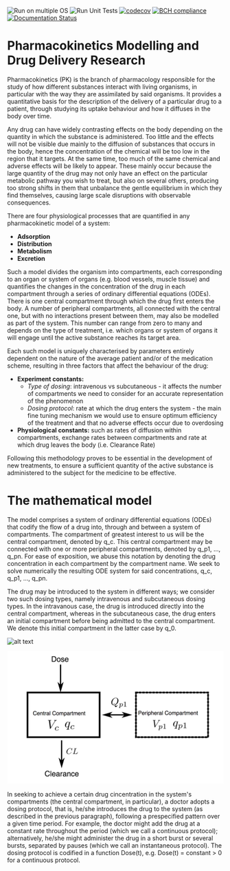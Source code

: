 ![Run on multiple OS](https://github.com/SABS-R3-Epidemiology/pkmodelling-g3/workflows/Run%20on%20multiple%20OS/badge.svg)
![Run Unit Tests](https://github.com/SABS-R3-Epidemiology/pkmodelling-g3/workflows/Run%20Unit%20Tests/badge.svg)
[![codecov](https://codecov.io/gh/SABS-R3-Epidemiology/pkmodelling-g3/branch/master/graph/badge.svg?token=AP7BXN01RK)](undefined)
[![BCH compliance](https://bettercodehub.com/edge/badge/SABS-R3-Epidemiology/pkmodelling-g3?branch=master)](https://bettercodehub.com/)
[![Documentation Status](https://readthedocs.org/projects/pkmodelling-g3/badge/?version=latest)](https://pkmodelling-g3.readthedocs.io/en/latest/?badge=latest)

# Pharmacokinetics Modelling and Drug Delivery Research

Pharmacokinetics (PK) is the branch of pharmacology responsible for the study of how different substances interact with living organisms, in particular with the way they are assimilated by said organisms. It provides a quantitative basis for the description of the delivery of a particular drug to a patient, through studying its uptake behaviour and how it diffuses in the body over time.

Any drug can have widely contrasting effects on the body depending on the quantity in which the substance is administered. Too little and the effects will not be visible due mainly to the diffusion of substances that occurs in the body, hence the concentration of the chemical will be too low in the region that it targets. At the same time, too much of the same chemical and adverse effects will be likely to appear. These mainly occur because the large quantity of the drug may not only have an effect on the particular metabolic pathway you wish to treat, but also on several others, producing too strong shifts in them that unbalance the gentle equilibrium in which they find themselves, causing large scale disruptions with observable consequences. 

There are four physiological processes that are quantified in any pharmacokinetic model of a system:
* __Adsorption__
* __Distribution__
* __Metabolism__
* __Excretion__

Such a model divides the organism into compartments, each corresponding to an organ or system of organs (e.g. blood vessels, muscle tissue) and quantifies the changes in the concentration of the drug in each compartment through a series of ordinary differential equations (ODEs). There is one central compartment through which the drug first enters the body. A number of peripheral compartments, all connected with the central one, but with no interactions present between them, may also be modelled as part of the system. This number can range from zero to many and depends on the type of treatment, i.e. which organs or system of organs it will engage until the active substance reaches its target area.

Each such model is uniquely characterised by parameters entirely dependent on the nature of the average patient and/or of the medication scheme, resulting in three factors that affect the behaviour of the drug:
* __Experiment constants:__
  * _Type of dosing_: intravenous vs subcutaneous - it affects the number of compartments we need to consider for an accurate representation of the phenomenon
  * _Dosing protocol_: rate at which the drug enters the system - the main fine tuning mechanism we would use to ensure optimum efficiency of the treatment and that no adverse effects occur due to overdosing
*  __Physiological constants:__ such as rates of diffusion within compartments, exchange rates between compartments and rate at which drug leaves the body (i.e. Clearance Rate)

Following this methodology proves to be essential in the development of new treatments, to ensure a sufficient quantity of the active substance is administered to the subject for the medicine to be effective.

# The mathematical model

The model comprises a system of ordinary differential equations (ODEs) that codify the flow of a drug into, through and between a system of compartments. The compartment of greatest interest to us will be the central compartment, denoted by q_c. This central compartment may be connected with one or more peripheral compartments, denoted by q_p1, ..., q_pn. For ease of exposition, we abuse this notation by denoting the drug concentration in each compartment by the compartment name. We seek to solve numerically the resulting ODE system for said concentrations, q_c, q_p1, ..., q_pn.

The drug may be introduced to the system in different ways; we consider two such dosing types, namely intravenous and subcutaneous dosing types. In the intravanous case, the drug is introduced directly into the central compartment, whereas in the subcutaneous case, the drug enters an initial compartment before being admitted to the central compartment. We denote this initial compartment in the latter case by q_0.

![alt text](https://github.com/[ao20]/pkmodelling-g3/model_schematic.png?raw=true "Title")

![Screenshot](model_schematic.png)

In seeking to achieve a certain drug cincentration in the system's compartments (the central compartment, in particular), a doctor adopts a dosing protocol, that is, he/she introduces the drug to the system (as described in the previous paragraph), following a prespecified pattern over a given time period. For example, the doctor might add the drug at a constant rate throughout the period (which we call a continuous protocol); alternatively, he/she might administer the drug in a short burst or several bursts, separated by pauses (which we call an instantaneous protocol). The dosing protocol is codified in a function Dose(t), e.g. Dose(t) = constant > 0 for a continuous protocol.

